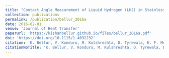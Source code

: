 ```yaml
---
title: "Contact Angle Measurement of Liquid Hydrogen (LH2) in Stainless Steel and Aluminum Cells"
collection: publications
permalink: /publication/bellur_2016a
date: 2016-02-01
venue: 'Journal of Heat Transfer'
paperurl: 'https://kishanbellur.github.io/files/bellur_2016a.pdf'
doi: 'https://doi.org/10.1115/1.4032232'
citation: 'K. Bellur, V. Konduru, M. Kulshreshta, D. Tyrewala, E. F. Médici, J. S. Allen, C.K. Choi, D. S. Hussey, D. L. Jacobson, J. Leão, J. McQuillen, J. Hermanson and A. Tamilarasan, “Contact Angle Measurement of Liquid Hydrogen (LH2) in Stainless Steel and Aluminum Cells”, Journal of Heat Transfer, 138(2), 2016.'
citationNoTitle: 'K. Bellur, V. Konduru, M. Kulshreshta, D. Tyrewala, E. F. Médici, J. S. Allen, C.K. Choi, D. S. Hussey, D. L. Jacobson, J. Leão, J. McQuillen, J. Hermanson and A. Tamilarasan, <i> Journal of Heat Transfer </i>, 138(2), 2016.'
---
```



